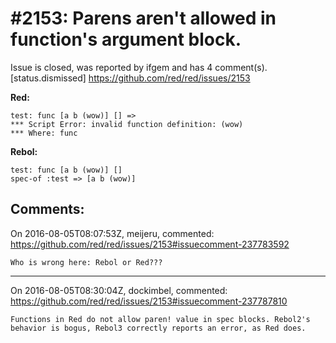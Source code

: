 
#2153: Parens aren't allowed in function's argument block.
================================================================================
Issue is closed, was reported by ifgem and has 4 comment(s).
[status.dismissed]
<https://github.com/red/red/issues/2153>

**Red:**

```
test: func [a b (wow)] [] =>
*** Script Error: invalid function definition: (wow)
*** Where: func
```

**Rebol:**

```
test: func [a b (wow)] []
spec-of :test => [a b (wow)]
```



Comments:
--------------------------------------------------------------------------------

On 2016-08-05T08:07:53Z, meijeru, commented:
<https://github.com/red/red/issues/2153#issuecomment-237783592>

    Who is wrong here: Rebol or Red???

--------------------------------------------------------------------------------

On 2016-08-05T08:30:04Z, dockimbel, commented:
<https://github.com/red/red/issues/2153#issuecomment-237787810>

    Functions in Red do not allow paren! value in spec blocks. Rebol2's behavior is bogus, Rebol3 correctly reports an error, as Red does.

